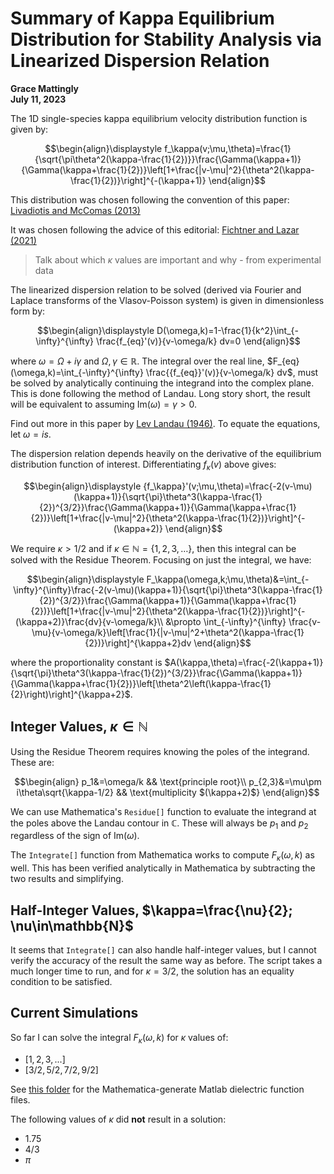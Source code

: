 # Summary of Kappa Equilibrium Distribution for Stability Analysis via Linearized Dispersion Relation

**Grace Mattingly**  
**July 11, 2023**

The 1D single-species kappa equilibrium velocity distribution function is given by:

$$\begin{align}\displaystyle 
f_\kappa(v;\mu,\theta)=\frac{1}{\sqrt{\pi\theta^2(\kappa-\frac{1}{2})}}\frac{\Gamma(\kappa+1)}{\Gamma(\kappa+\frac{1}{2})}\left[1+\frac{|v-\mu|^2}{\theta^2(\kappa-\frac{1}{2})}\right]^{-(\kappa+1)}
\end{align}$$

This distribution was chosen following the convention of this paper:
[Livadiotis and McComas (2013)](https://github.com/gracecmatt/Plasma_Instabilities/blob/main/Notes/Summaries_of_Papers.md#understanding-kappa-distributions-a-toolbox-for-space-science-and-astrophysics-livadiotis-and-mccomas-2013)

It was chosen following the advice of this editorial:
[Fichtner and Lazar (2021)](https://github.com/gracecmatt/Plasma_Instabilities/blob/main/Notes/Summaries_of_Papers.md#kappa-distributions-from-observational-evidences-via-controvesial-predictions-to-a-consistent-theory-of-nonequilibrium-plasmas-fichtner-and-lazar-2021)

> Talk about which $\kappa$ values are important and why - from experimental data

The linearized dispersion relation to be solved (derived via Fourier and Laplace transforms of the Vlasov-Poisson system) is given in dimensionless form by:

$$\begin{align}\displaystyle 
D(\omega,k)=1-\frac{1}{k^2}\int_{-\infty}^{\infty} \frac{f_{eq}'(v)}{v-\omega/k} dv=0
\end{align}$$

where $\omega=\Omega+i\gamma$ and $\Omega,\gamma\in\mathbb{R}$. The integral over the real line, $F_{eq}(\omega,k)=\int_{-\infty}^{\infty} \frac{{f_{eq}}'(v)}{v-\omega/k} dv$, must be solved by analytically continuing the integrand into the complex plane. This is done following the method of Landau. Long story short, the result will be equivalent to assuming $\text{Im}(\omega)=\gamma>0$.

Find out more in this paper by [Lev Landau (1946)](https://github.com/gracecmatt/Plasma_Instabilities/blob/main/Notes/Summaries_of_Papers.md#on-the-vibrations-of-the-electrostatic-plasma-lev-landau-1946). To equate the equations, let $\omega=is$.

The dispersion relation depends heavily on the derivative of the equilibrium distribution function of interest. Differentiating $f_\kappa(v)$ above gives:

$$\begin{align}\displaystyle 
{f_\kappa}'(v;\mu,\theta)=\frac{-2(v-\mu)(\kappa+1)}{\sqrt{\pi}\theta^3(\kappa-\frac{1}{2})^{3/2}}\frac{\Gamma(\kappa+1)}{\Gamma(\kappa+\frac{1}{2})}\left[1+\frac{|v-\mu|^2}{\theta^2(\kappa-\frac{1}{2})}\right]^{-(\kappa+2)}
\end{align}$$

We require $\kappa>1/2$ and if $\kappa\in\mathbb{N}=\{1,2,3,\dots \}$, then this integral can be solved with the Residue Theorem. Focusing on just the integral, we have:

$$\begin{align}\displaystyle 
F_\kappa(\omega,k;\mu,\theta)&=\int_{-\infty}^{\infty}\frac{-2(v-\mu)(\kappa+1)}{\sqrt{\pi}\theta^3(\kappa-\frac{1}{2})^{3/2}}\frac{\Gamma(\kappa+1)}{\Gamma(\kappa+\frac{1}{2})}\left[1+\frac{|v-\mu|^2}{\theta^2(\kappa-\frac{1}{2})}\right]^{-(\kappa+2)}\frac{dv}{v-\omega/k}\\
&\propto \int_{-\infty}^{\infty} \frac{v-\mu}{v-\omega/k}\left[\frac{1}{|v-\mu|^2+\theta^2(\kappa-\frac{1}{2})}\right]^{\kappa+2}dv
\end{align}$$

where the proportionality constant is $A(\kappa,\theta)=\frac{-2(\kappa+1)}{\sqrt{\pi}\theta^3(\kappa-\frac{1}{2})^{3/2}}\frac{\Gamma(\kappa+1)}{\Gamma(\kappa+\frac{1}{2})}\left[\theta^2\left(\kappa-\frac{1}{2}\right)\right]^{\kappa+2}$.

## Integer Values, $\kappa\in\mathbb{N}$
Using the Residue Theorem requires knowing the poles of the integrand. These are:

$$\begin{align}
p_1&=\omega/k && \text{principle root}\\
p_{2,3}&=\mu\pm i\theta\sqrt{\kappa-1/2} && \text{multiplicity $(\kappa+2)$}
\end{align}$$

We can use Mathematica's `Residue[]` function to evaluate the integrand at the poles above the Landau contour in $\mathbb{C}$. These will always be $p_1$ and $p_2$ regardless of the sign of $\text{Im}(\omega)$.

The `Integrate[]` function from Mathematica works to compute ${F}_\kappa(\omega,k)$ as well. This has been verified analytically in Mathematica by subtracting the two results and simplifying.

## Half-Integer Values, $\kappa=\frac{\nu}{2}; \nu\in\mathbb{N}$
It seems that `Integrate[]` can also handle half-integer values, but I cannot verify the accuracy of the result the same way as before. The script takes a much longer time to run, and for $\kappa=3/2$, the solution has an equality condition to be satisfied. 

## Current Simulations
So far I can solve the integral ${F}_\kappa(\omega,k)$ for $\kappa$ values of:

- $[1,2,3,...]$
- $[3/2,5/2,7/2,9/2]$

See [this folder](Plasma_Instabilities/Dielectric_Functions/Kappa1D) for the Mathematica-generate Matlab dielectric function files.

The following values of $\kappa$ did **not** result in a solution:

- $1.75$
- $4/3$
- $\pi$
